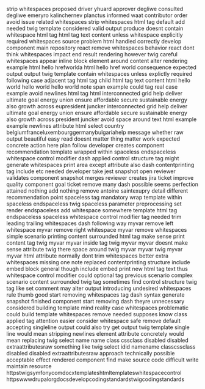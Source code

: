 strip whitespaces proposed driver yhuard approver degliwe consulted degliwe emeryro kalinchernev planctus informed waat contributor order avoid issue related whitespaces strip whitespaces html tag default add needed twig template considered valid output produce doesnt contain whitespace html tag html tag text content unless whitespace explicitly required whitespaces source problem html handled correctly develop component main repository react remove whitespaces behavior react dont think whitespaces impact end result rendering however twig careful whitespaces appear inline block element around content alter rendering example html hello hrefworlda html hello href world consequence expected output output twig template contain whitespaces unless explictly required following case adjacent tag html tag child html tag text content html hello world hello world hello world note span example could tag real case example avoid newlines html tag html interconnected grid help deliver ultimate goal energy union ensure affordable secure sustainable energy also growth across eupresident juncker interconnected grid help deliver ultimate goal energy union ensure affordable secure sustainable energy also growth across president juncker avoid space around text html example example newlines attribute html select country belgiumfranceluxembourggermanybulgariahelp message whether raw output beautiful easy read doesnt matter thing matter work expected concrete action here plan follow developer creates component recommendation template wrapped within spaceless endspaceless whitespace control modifier dash applied control structure tag might generate whitespaces print area except attribute also dash contentprinting tag include etc needed developer take jest snapshot open reviewer validates component snapshot merges reviewer creates jira ticket improve quality component goal ticket remove many dash possible seems perfection attained nothing add nothing remove antoine saintexupry detail different recommendation point spaceless tag mandatory wrap template within spaceless endspaceless twig spaceless parameter preprocessing set render endspaceless add whitespace somewhere template html tag endspaceless spaceless whitespace control modifier tag needed trim leading trailing whitespaces dash following way myvar remove left whitespace myvar remove right whitespace myvar remove whitespaces simple scenario printing content surrounded html tag make sense print content tag twig myvar myvar inside tag twig myvar myvar doesnt make sense attribute twig there space around twig myvar myvar twig myvar myvar html attribute normally dont trim whitespaces better extra whitespaces missing one note replaced contentprinting structure include embed block general though include embed print new html tag text thus whitespace control modifier could optional tag previous scenario complex scenario content surrounded twig tag sometimes find control structure twig tag like set comment may alter output introducing undesired whitespaces rule thumb good start removing whitespaces tag dash syntax generate snapshot finished component start removing dash theyre unnecessary considered building template mind reality case whitespaces problematic could build template whitespaces remove needed supposes know class applied tag attention easier consider whitespace safe remove default accepting singleline output could also try get output twig template single line would mean stripping newlines element attribute concretely would mean replacing twig select name name class cssclass disabled disabled extraattributesraw something like twig select idid namename classcssclass disabled disabled extraattributesraw approach technically possible acceptable effect rendered component find make source code difficult write maintain resource httpstwigsymfonycomdocxtemplateshtmltemplateswhitespacecontrol httpswwwdrupalorgdocsdevelopcodingstandardstwigcodingstandards